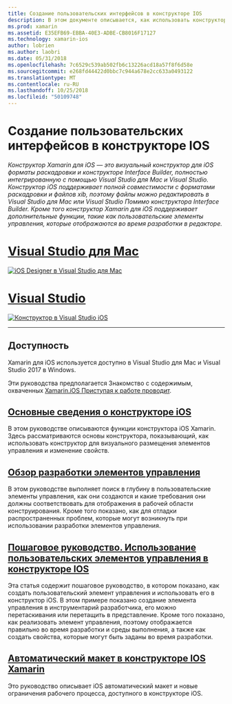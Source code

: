 ```yaml
---
title: Создание пользовательских интерфейсов в конструкторе IOS
description: В этом документе описывается, как использовать конструктор Xamarin для iOS для построения интерфейса пользователя приложения с раскадровками и xib-файлов. Он содержит ссылки на документы, которые обсуждаются доступность средств, его основные функциональные возможности, проектирование элементы управления и приводятся примеры его использования.
ms.prod: xamarin
ms.assetid: E35EFB69-EBBA-40E3-ADBE-CB8016F17127
ms.technology: xamarin-ios
author: lobrien
ms.author: laobri
ms.date: 05/31/2018
ms.openlocfilehash: 7c6529c539ab502fb6c13226acd18a57f8f6d58e
ms.sourcegitcommit: e268fd44422d0bbc7c944a678e2cc633a0493122
ms.translationtype: MT
ms.contentlocale: ru-RU
ms.lasthandoff: 10/25/2018
ms.locfileid: "50109748"
---
```

# <a name="building-user-interfaces-with-the-ios-designer"></a>Создание пользовательских интерфейсов в конструкторе IOS

_Конструктор Xamarin для iOS — это визуальный конструктор для iOS форматы раскадровки и конструкторе Interface Builder, полностью интегрированную с помощью Visual Studio для Mac и Visual Studio. Конструктор iOS поддерживает полной совместимости с форматами раскадровки и файлов xib, поэтому файлы можно редактировать в Visual Studio для Mac или Visual Studio Помимо конструктора Interface Builder. Кроме того конструктор Xamarin для iOS поддерживает дополнительные функции, такие как пользовательские элементы управления, которые отображаются во время разработки в редакторе._

# <a name="visual-studio-for-mactabmacos"></a>[Visual Studio для Mac](#tab/macos)

[![iOS Designer в Visual Studio для Mac](images/designer-vsmac-sml.png "конструктора iOS")](images/designer-vsmac.png#lightbox)

# <a name="visual-studiotabwindows"></a>[Visual Studio](#tab/windows)

[![Конструктор в Visual Studio iOS](images/designer-vs.png "конструктора iOS")](images/designer-vs.png#lightbox)

-----

## <a name="availability"></a>Доступность

Xamarin для iOS используется доступно в Visual Studio для Mac и Visual Studio 2017 в Windows.

Эти руководства предполагается Знакомство с содержимым, охваченных [Xamarin.iOS Приступая к работе проводит](~/ios/get-started/index.md).

## <a name="ios-designer-basicsintroductionmd"></a>[Основные сведения о конструкторе iOS](introduction.md)

В этом руководстве описываются функции конструктора iOS Xamarin. Здесь рассматриваются основы конструктора, показывающий, как использовать конструктор для визуального размещения элементов управления и изменение свойств.

## <a name="designable-controls-overviewios-designable-controls-overviewmd"></a>[Обзор разработки элементов управления](ios-designable-controls-overview.md)

В этом руководстве выполняет поиск в глубину в пользовательские элементы управления, как они создаются и какие требования они должны соответствовать для отображения в рабочей области конструирования. Кроме того показано, как для отладки распространенных проблем, которые могут возникнуть при использовании разработки элементов управления.

## <a name="walkthrough---using-custom-controls-with-ios-designerios-designable-controls-walkthroughmd"></a>[Пошаговое руководство. Использование пользовательских элементов управления в конструкторе IOS](ios-designable-controls-walkthrough.md)

Эта статья содержит пошаговое руководство, в котором показано, как создать пользовательский элемент управления и использовать его в конструктор iOS. В этом примере показано создание элемента управления в инструментарий разработчика, его можно перетаскивания или перетащить в представление. Кроме того показано, как реализовать элемент управления, поэтому отображается правильно во время разработки и среды выполнения, а также как создать свойства, которые могут быть заданы во время разработки.

## <a name="auto-layout-with-the-xamarin-ios-designerdesigner-auto-layoutmd"></a>[Автоматический макет в конструкторе IOS Xamarin](designer-auto-layout.md)

Это руководство описывает iOS автоматический макет и новые ограничения рабочего процесса, доступного в конструкторе iOS.
